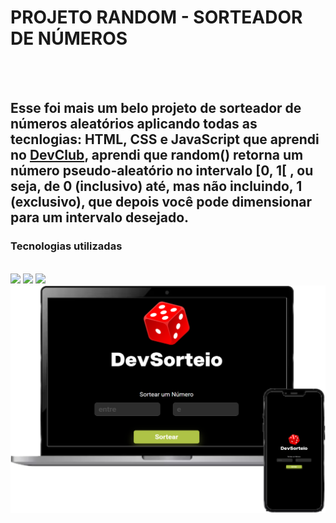 <h1>PROJETO RANDOM - SORTEADOR DE NÚMEROS</h1>
<br>
<br>
<h2>Esse foi mais um belo projeto de sorteador de números aleatórios aplicando todas as tecnlogias: HTML, CSS e JavaScript que aprendi no <a href="rodolfimori.com.br/devclub">DevClub</a>, aprendi que random() retorna um número pseudo-aleatório no intervalo [0, 1[ , ou seja, de 0 (inclusivo) até, mas não incluindo, 1 (exclusivo), que depois você pode dimensionar para um intervalo desejado.</h2>

<h3>Tecnologias utilizadas</h3>
<br>
  <img src="https://img.shields.io/badge/HTML-239120?style=for-the-badge&logo=html5&logoColor=white">
  <img src="https://img.shields.io/badge/CSS-239120?&style=for-the-badge&logo=css3&logoColor=white">
  <img src="https://img.shields.io/badge/JavaScript-F7DF1E?style=for-the-badge&logo=javascript&logoColor=black">

  <img src="https://github.com/AntonioLuiz-dev/PROJETO-RANDOM/blob/main/img/mockup.png?raw=true" width="550px"/>
